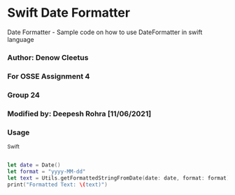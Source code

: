 # Swift Date Formatter
Date Formatter - Sample code on how to use DateFormatter in swift language

### Author: Denow Cleetus
### For OSSE Assignment 4
### Group 24
### Modified by: Deepesh Rohra [11/06/2021]

### Usage

<sub>Swift</sub>
```swift

let date = Date()
let format = "yyyy-MM-dd"
let text = Utils.getFormattedStringFromDate(date: date, format: format)
print("Formatted Text: \(text)")

```
